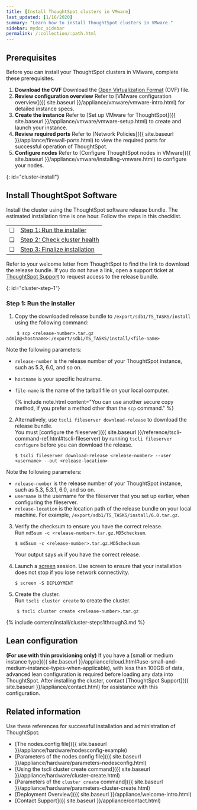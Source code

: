 ```yaml
---
title: [Install ThoughtSpot clusters in VMware]
last_updated: [1/16/2020]
summary: "Learn how to install ThoughtSpot clusters in VMware."
sidebar: mydoc_sidebar
permalink: /:collection/:path.html
---
```


## Prerequisites
Before you can install your ThoughtSpot clusters in VMware, complete these prerequisites.
1. **Download the OVF** Download the [Open Virtualization Format](https://thoughtspot.egnyte.com/dl/iWvEqo76Pr/) (OVF) file.
1. **Review configuration overview** Refer to [VMware configuration overview]({{ site.baseurl }}/appliance/vmware/vmware-intro.html) for detailed instance specs.
2. **Create the instance** Refer to [Set up VMware for ThoughtSpot]({{ site.baseurl }}/appliance/vmware/vmware-setup.html) to create and launch your instance.
3. **Review required ports** Refer to [Network Policies]({{ site.baseurl }}/appliance/firewall-ports.html) to view the required ports for successful operation of ThoughtSpot.
5. **Configure nodes** Refer to [Configure ThoughtSpot nodes in VMware]({{ site.baseurl }}/appliance/vmware/installing-vmware.html) to configure your nodes.

{: id="cluster-install"}
## Install ThoughtSpot Software
Install the cluster using the ThoughtSpot software release bundle. The estimated installation time is one hour. Follow the steps in this checklist.

<table>
  <tr>
    <td>&#10063;</td>
    <td><a href="vmware-cluster-install#cluster-step-1">Step 1: Run the installer</a></td>
  </tr>
  <tr>
    <td>&#10063;</td>
    <td><a href="vmware-cluster-install#cluster-step-2">Step 2: Check cluster health</a></td>
  </tr>
  <tr>
    <td>&#10063;</td>
    <td><a href="vmware-cluster-install#cluster-step-3">Step 3: Finalize installation</a></td>
  </tr>
</table>

Refer to your welcome letter from ThoughtSpot to find the link to download the release bundle. If you do not have a link, open a support ticket at [ThoughtSpot Support](https://support.thoughtspot.com) to request access to the release bundle.

{: id="cluster-step-1"}
### Step 1: Run the installer
1. Copy the downloaded release bundle to `/export/sdb1/TS_TASKS/install` using the following command:
```
    $ scp <release-number>.tar.gz admin@<hostname>:/export/sdb1/TS_TASKS/install/<file-name>
```
Note the following parameters:
* `release-number` is the release number of your ThoughtSpot instance, such as 5.3, 6.0, and so on.
* `hostname` is your specific hostname.
* `file-name` is the name of the tarball file on your local computer.

    {% include note.html content="You can use another secure copy method, if you prefer a method other than the <code>scp</code> command." %}

2. Alternatively, use `tscli fileserver download-release` to download the release bundle.<br>
You must [configure the fileserver]({{ site.baseurl }}/reference/tscli-command-ref.html#tscli-fileserver) by running `tscli fileserver configure` before you can download the release.<br>
    ```
    $ tscli fileserver download-release <release-number> --user <username> --out <release-location>
    ```
Note the following parameters:
* `release-number` is the release number of your ThoughtSpot instance, such as 5.3, 5.3.1, 6.0, and so on.
* `username` is the username for the fileserver that you set up earlier, when configuring the fileserver.
* `release-location` is the location path of the release bundle on your local machine. For example, `/export/sdb1/TS_TASKS/install/6.0.tar.gz`.

3. Verify the checksum to ensure you have the correct release.<br>
Run `md5sum -c <release-number>.tar.gz.MD5checksum`.
    ```
    $ md5sum -c <release-number>.tar.gz.MD5checksum
    ```

    Your output says `ok` if you have the correct release.
1. Launch a [screen](https://linux.die.net/man/1/screen) session. Use screen to ensure that your installation does not stop if you lose network connectivity.
    ```
    $ screen -S DEPLOYMENT
    ```

2. Create the cluster.<br>
Run `tscli cluster create` to create the cluster.
```
    $ tscli cluster create <release-number>.tar.gz
```

{% include content/install/cluster-steps1through3.md %}

## Lean configuration
**(For use with thin provisioning only)** If you have a [small or medium instance type]({{ site.baseurl }}/appliance/cloud.html#use-small-and-medium-instance-types-when-applicable), with less than 100GB of data, advanced lean configuration is required before loading any data into ThoughtSpot. After installing the cluster, contact [ThoughtSpot Support]({{ site.baseurl }}/appliance/contact.html) for assistance with this configuration.

## Related information
Use these references for successful installation and administration of ThoughtSpot:

* [The nodes.config file]({{ site.baseurl }}/appliance/hardware/nodesconfig-example)
* [Parameters of the nodes.config file]({{ site.baseurl }}/appliance/hardware/parameters-nodesconfig.html)
* [Using the tscli cluster create command]({{ site.baseurl }}/appliance/hardware/cluster-create.html)
* [Parameters of the `cluster create` command]({{ site.baseurl }}/appliance/hardware/parameters-cluster-create.html)
* [Deployment Overview]({{ site.baseurl }}/appliance/welcome-intro.html)
* [Contact Support]({{ site.baseurl }}/appliance/contact.html)
